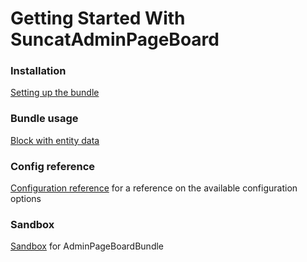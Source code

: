 Getting Started With SuncatAdminPageBoard
=====================================

### Installation

[Setting up the bundle](install.md)

### Bundle usage

[Block with entity data](1-view-entity-data.md)

### Config reference

[Configuration reference](configuration-reference.md) for a reference on the available configuration options

### Sandbox

[Sandbox](https://github.com/suncat2000/admin-page-board-sandbox) for AdminPageBoardBundle